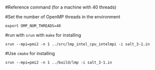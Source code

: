#Reference command (for a machine with 40 threads)

#Set the number of OpenMP threads in the environment
```
export OMP_NUM_THREADS=40
```

#run with `srun` with `make` for installing
```
srun --mpi=pmi2 -n 1 ../src/lmp_intel_cpu_intelmpi -i salt_3-1.in
```

#Use `cmake` for installing
```
srun --mpi=pmi2 -n 1 ../build/lmp -i salt_3-1.in
```
